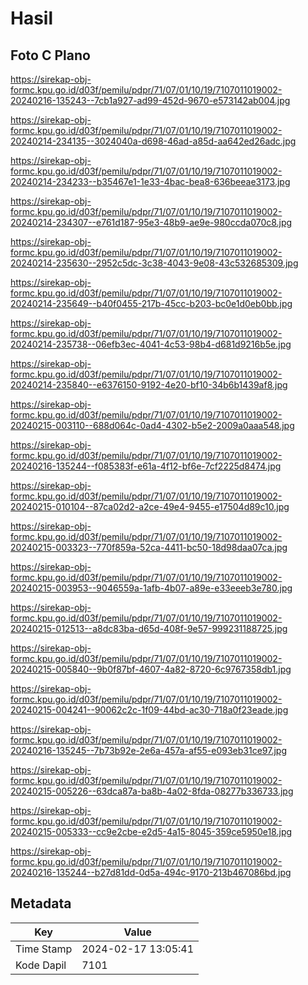 # Hasil

## Foto C Plano

https://sirekap-obj-formc.kpu.go.id/d03f/pemilu/pdpr/71/07/01/10/19/7107011019002-20240216-135243--7cb1a927-ad99-452d-9670-e573142ab004.jpg

https://sirekap-obj-formc.kpu.go.id/d03f/pemilu/pdpr/71/07/01/10/19/7107011019002-20240214-234135--3024040a-d698-46ad-a85d-aa642ed26adc.jpg

https://sirekap-obj-formc.kpu.go.id/d03f/pemilu/pdpr/71/07/01/10/19/7107011019002-20240214-234233--b35467e1-1e33-4bac-bea8-636beeae3173.jpg

https://sirekap-obj-formc.kpu.go.id/d03f/pemilu/pdpr/71/07/01/10/19/7107011019002-20240214-234307--e761d187-95e3-48b9-ae9e-980ccda070c8.jpg

https://sirekap-obj-formc.kpu.go.id/d03f/pemilu/pdpr/71/07/01/10/19/7107011019002-20240214-235630--2952c5dc-3c38-4043-9e08-43c532685309.jpg

https://sirekap-obj-formc.kpu.go.id/d03f/pemilu/pdpr/71/07/01/10/19/7107011019002-20240214-235649--b40f0455-217b-45cc-b203-bc0e1d0eb0bb.jpg

https://sirekap-obj-formc.kpu.go.id/d03f/pemilu/pdpr/71/07/01/10/19/7107011019002-20240214-235738--06efb3ec-4041-4c53-98b4-d681d9216b5e.jpg

https://sirekap-obj-formc.kpu.go.id/d03f/pemilu/pdpr/71/07/01/10/19/7107011019002-20240214-235840--e6376150-9192-4e20-bf10-34b6b1439af8.jpg

https://sirekap-obj-formc.kpu.go.id/d03f/pemilu/pdpr/71/07/01/10/19/7107011019002-20240215-003110--688d064c-0ad4-4302-b5e2-2009a0aaa548.jpg

https://sirekap-obj-formc.kpu.go.id/d03f/pemilu/pdpr/71/07/01/10/19/7107011019002-20240216-135244--f085383f-e61a-4f12-bf6e-7cf2225d8474.jpg

https://sirekap-obj-formc.kpu.go.id/d03f/pemilu/pdpr/71/07/01/10/19/7107011019002-20240215-010104--87ca02d2-a2ce-49e4-9455-e17504d89c10.jpg

https://sirekap-obj-formc.kpu.go.id/d03f/pemilu/pdpr/71/07/01/10/19/7107011019002-20240215-003323--770f859a-52ca-4411-bc50-18d98daa07ca.jpg

https://sirekap-obj-formc.kpu.go.id/d03f/pemilu/pdpr/71/07/01/10/19/7107011019002-20240215-003953--9046559a-1afb-4b07-a89e-e33eeeb3e780.jpg

https://sirekap-obj-formc.kpu.go.id/d03f/pemilu/pdpr/71/07/01/10/19/7107011019002-20240215-012513--a8dc83ba-d65d-408f-9e57-999231188725.jpg

https://sirekap-obj-formc.kpu.go.id/d03f/pemilu/pdpr/71/07/01/10/19/7107011019002-20240215-005840--9b0f87bf-4607-4a82-8720-6c9767358db1.jpg

https://sirekap-obj-formc.kpu.go.id/d03f/pemilu/pdpr/71/07/01/10/19/7107011019002-20240215-004241--90062c2c-1f09-44bd-ac30-718a0f23eade.jpg

https://sirekap-obj-formc.kpu.go.id/d03f/pemilu/pdpr/71/07/01/10/19/7107011019002-20240216-135245--7b73b92e-2e6a-457a-af55-e093eb31ce97.jpg

https://sirekap-obj-formc.kpu.go.id/d03f/pemilu/pdpr/71/07/01/10/19/7107011019002-20240215-005226--63dca87a-ba8b-4a02-8fda-08277b336733.jpg

https://sirekap-obj-formc.kpu.go.id/d03f/pemilu/pdpr/71/07/01/10/19/7107011019002-20240215-005333--cc9e2cbe-e2d5-4a15-8045-359ce5950e18.jpg

https://sirekap-obj-formc.kpu.go.id/d03f/pemilu/pdpr/71/07/01/10/19/7107011019002-20240216-135244--b27d81dd-0d5a-494c-9170-213b467086bd.jpg


## Metadata

| Key        | Value               |
| ---------- | ------------------- |
| Time Stamp | 2024-02-17 13:05:41 |
| Kode Dapil | 7101                |



